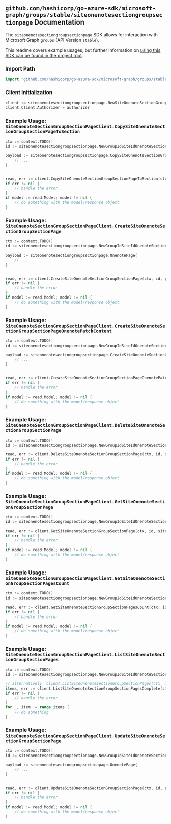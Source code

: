 
## `github.com/hashicorp/go-azure-sdk/microsoft-graph/groups/stable/siteonenotesectiongroupsectionpage` Documentation

The `siteonenotesectiongroupsectionpage` SDK allows for interaction with Microsoft Graph `groups` (API Version `stable`).

This readme covers example usages, but further information on [using this SDK can be found in the project root](https://github.com/hashicorp/go-azure-sdk/tree/main/docs).

### Import Path

```go
import "github.com/hashicorp/go-azure-sdk/microsoft-graph/groups/stable/siteonenotesectiongroupsectionpage"
```


### Client Initialization

```go
client := siteonenotesectiongroupsectionpage.NewSiteOnenoteSectionGroupSectionPageClientWithBaseURI("https://graph.microsoft.com")
client.Client.Authorizer = authorizer
```


### Example Usage: `SiteOnenoteSectionGroupSectionPageClient.CopySiteOnenoteSectionGroupSectionPageToSection`

```go
ctx := context.TODO()
id := siteonenotesectiongroupsectionpage.NewGroupIdSiteIdOnenoteSectionGroupIdSectionIdPageID("groupId", "siteId", "sectionGroupId", "onenoteSectionId", "onenotePageId")

payload := siteonenotesectiongroupsectionpage.CopySiteOnenoteSectionGroupSectionPageToSectionRequest{
	// ...
}


read, err := client.CopySiteOnenoteSectionGroupSectionPageToSection(ctx, id, payload, siteonenotesectiongroupsectionpage.DefaultCopySiteOnenoteSectionGroupSectionPageToSectionOperationOptions())
if err != nil {
	// handle the error
}
if model := read.Model; model != nil {
	// do something with the model/response object
}
```


### Example Usage: `SiteOnenoteSectionGroupSectionPageClient.CreateSiteOnenoteSectionGroupSectionPage`

```go
ctx := context.TODO()
id := siteonenotesectiongroupsectionpage.NewGroupIdSiteIdOnenoteSectionGroupIdSectionID("groupId", "siteId", "sectionGroupId", "onenoteSectionId")

payload := siteonenotesectiongroupsectionpage.OnenotePage{
	// ...
}


read, err := client.CreateSiteOnenoteSectionGroupSectionPage(ctx, id, payload, siteonenotesectiongroupsectionpage.DefaultCreateSiteOnenoteSectionGroupSectionPageOperationOptions())
if err != nil {
	// handle the error
}
if model := read.Model; model != nil {
	// do something with the model/response object
}
```


### Example Usage: `SiteOnenoteSectionGroupSectionPageClient.CreateSiteOnenoteSectionGroupSectionPageOnenotePatchContent`

```go
ctx := context.TODO()
id := siteonenotesectiongroupsectionpage.NewGroupIdSiteIdOnenoteSectionGroupIdSectionIdPageID("groupId", "siteId", "sectionGroupId", "onenoteSectionId", "onenotePageId")

payload := siteonenotesectiongroupsectionpage.CreateSiteOnenoteSectionGroupSectionPageOnenotePatchContentRequest{
	// ...
}


read, err := client.CreateSiteOnenoteSectionGroupSectionPageOnenotePatchContent(ctx, id, payload, siteonenotesectiongroupsectionpage.DefaultCreateSiteOnenoteSectionGroupSectionPageOnenotePatchContentOperationOptions())
if err != nil {
	// handle the error
}
if model := read.Model; model != nil {
	// do something with the model/response object
}
```


### Example Usage: `SiteOnenoteSectionGroupSectionPageClient.DeleteSiteOnenoteSectionGroupSectionPage`

```go
ctx := context.TODO()
id := siteonenotesectiongroupsectionpage.NewGroupIdSiteIdOnenoteSectionGroupIdSectionIdPageID("groupId", "siteId", "sectionGroupId", "onenoteSectionId", "onenotePageId")

read, err := client.DeleteSiteOnenoteSectionGroupSectionPage(ctx, id, siteonenotesectiongroupsectionpage.DefaultDeleteSiteOnenoteSectionGroupSectionPageOperationOptions())
if err != nil {
	// handle the error
}
if model := read.Model; model != nil {
	// do something with the model/response object
}
```


### Example Usage: `SiteOnenoteSectionGroupSectionPageClient.GetSiteOnenoteSectionGroupSectionPage`

```go
ctx := context.TODO()
id := siteonenotesectiongroupsectionpage.NewGroupIdSiteIdOnenoteSectionGroupIdSectionIdPageID("groupId", "siteId", "sectionGroupId", "onenoteSectionId", "onenotePageId")

read, err := client.GetSiteOnenoteSectionGroupSectionPage(ctx, id, siteonenotesectiongroupsectionpage.DefaultGetSiteOnenoteSectionGroupSectionPageOperationOptions())
if err != nil {
	// handle the error
}
if model := read.Model; model != nil {
	// do something with the model/response object
}
```


### Example Usage: `SiteOnenoteSectionGroupSectionPageClient.GetSiteOnenoteSectionGroupSectionPagesCount`

```go
ctx := context.TODO()
id := siteonenotesectiongroupsectionpage.NewGroupIdSiteIdOnenoteSectionGroupIdSectionID("groupId", "siteId", "sectionGroupId", "onenoteSectionId")

read, err := client.GetSiteOnenoteSectionGroupSectionPagesCount(ctx, id, siteonenotesectiongroupsectionpage.DefaultGetSiteOnenoteSectionGroupSectionPagesCountOperationOptions())
if err != nil {
	// handle the error
}
if model := read.Model; model != nil {
	// do something with the model/response object
}
```


### Example Usage: `SiteOnenoteSectionGroupSectionPageClient.ListSiteOnenoteSectionGroupSectionPages`

```go
ctx := context.TODO()
id := siteonenotesectiongroupsectionpage.NewGroupIdSiteIdOnenoteSectionGroupIdSectionID("groupId", "siteId", "sectionGroupId", "onenoteSectionId")

// alternatively `client.ListSiteOnenoteSectionGroupSectionPages(ctx, id, siteonenotesectiongroupsectionpage.DefaultListSiteOnenoteSectionGroupSectionPagesOperationOptions())` can be used to do batched pagination
items, err := client.ListSiteOnenoteSectionGroupSectionPagesComplete(ctx, id, siteonenotesectiongroupsectionpage.DefaultListSiteOnenoteSectionGroupSectionPagesOperationOptions())
if err != nil {
	// handle the error
}
for _, item := range items {
	// do something
}
```


### Example Usage: `SiteOnenoteSectionGroupSectionPageClient.UpdateSiteOnenoteSectionGroupSectionPage`

```go
ctx := context.TODO()
id := siteonenotesectiongroupsectionpage.NewGroupIdSiteIdOnenoteSectionGroupIdSectionIdPageID("groupId", "siteId", "sectionGroupId", "onenoteSectionId", "onenotePageId")

payload := siteonenotesectiongroupsectionpage.OnenotePage{
	// ...
}


read, err := client.UpdateSiteOnenoteSectionGroupSectionPage(ctx, id, payload, siteonenotesectiongroupsectionpage.DefaultUpdateSiteOnenoteSectionGroupSectionPageOperationOptions())
if err != nil {
	// handle the error
}
if model := read.Model; model != nil {
	// do something with the model/response object
}
```
